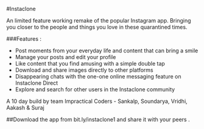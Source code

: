 #Instaclone

An limited feature working remake of the popular Instagram app.
Bringing you closer to the people and things you love in these quarantined times.

###Features :
- Post moments from your everyday life and content that can bring a smile
- Manage your posts and edit your profile
- Like content that you find amusing with a simple double tap 
- Download and share images directly to other platforms
- Disappearing chats with the one-one online messaging feature on Instaclone Direct
- Explore and search for other users in the Instaclone community

A 10 day build by team Impractical Coders - Sankalp, Soundarya, Vridhi, Aakash & Suraj

##Download the app from bit.ly/instaclone1 and share it with your peers .
